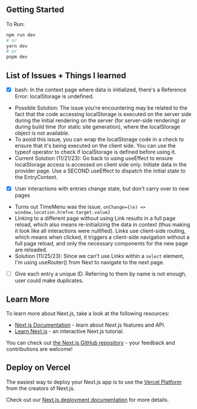 ## Getting Started

To Run:

```bash
npm run dev
# or
yarn dev
# or
pnpm dev
```

## List of Issues + Things I learned

- [x] bash: In the context page where data is initialized, there's a Reference Error: localStorage is undefined.
- Possible Solution:
  The issue you're encountering may be related to the fact that the code accessing localStorage is executed on the server side during the initial rendering on the server (for server-side rendering) or during build time (for static site generation), where the localStorage object is not available.
- To avoid this issue, you can wrap the localStorage code in a check to ensure that it's being executed on the client side. You can use the typeof operator to check if localStorage is defined before using it.
- Current Solution (11/21/23): Go back to using useEffect to ensure localStorage access is accessed on client side only. Initiate data in the provider page. Use a SECOND useEffect to dispatch the initial state to the EntryContext.

- [x] User interactions with entries change state, but don't carry over to new pages
- Turns out TimeMenu was the issue.
  `onChange={(e) => window.location.href=e.target.value}`
- Linking to a different page without using Link results in a full page reload, which also means re-initializing the data in context (thus making it look like all interactions were nullified). Links use client-side routing, which means when clicked, it triggers a client-side navigation without a full page reload, and only the necessary components for the new page are reloaded.
- Solution (11/25/23): Since we can't use Links within a `select` element, I'm using useRouter() from Next to navigate to the next page.

- [ ] Give each entry a unique ID. Referring to them by name is not enough, user could make duplicates.

## Learn More

To learn more about Next.js, take a look at the following resources:

- [Next.js Documentation](https://nextjs.org/docs) - learn about Next.js features and API.
- [Learn Next.js](https://nextjs.org/learn) - an interactive Next.js tutorial.

You can check out [the Next.js GitHub repository](https://github.com/vercel/next.js/) - your feedback and contributions are welcome!

## Deploy on Vercel

The easiest way to deploy your Next.js app is to use the [Vercel Platform](https://vercel.com/new?utm_medium=default-template&filter=next.js&utm_source=create-next-app&utm_campaign=create-next-app-readme) from the creators of Next.js.

Check out our [Next.js deployment documentation](https://nextjs.org/docs/deployment) for more details.
